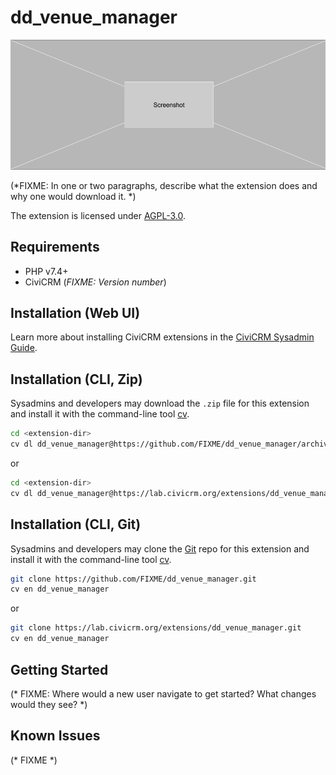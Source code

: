 # dd_venue_manager

![Screenshot](/images/screenshot.png)

(*FIXME: In one or two paragraphs, describe what the extension does and why one would download it. *)

The extension is licensed under [AGPL-3.0](LICENSE.txt).

## Requirements

* PHP v7.4+
* CiviCRM (*FIXME: Version number*)

## Installation (Web UI)

Learn more about installing CiviCRM extensions in the [CiviCRM Sysadmin Guide](https://docs.civicrm.org/sysadmin/en/latest/customize/extensions/).

## Installation (CLI, Zip)

Sysadmins and developers may download the `.zip` file for this extension and
install it with the command-line tool [cv](https://github.com/civicrm/cv).

```bash
cd <extension-dir>
cv dl dd_venue_manager@https://github.com/FIXME/dd_venue_manager/archive/master.zip
```
or
```bash
cd <extension-dir>
cv dl dd_venue_manager@https://lab.civicrm.org/extensions/dd_venue_manager/-/archive/main/dd_venue_manager-main.zip
```

## Installation (CLI, Git)

Sysadmins and developers may clone the [Git](https://en.wikipedia.org/wiki/Git) repo for this extension and
install it with the command-line tool [cv](https://github.com/civicrm/cv).

```bash
git clone https://github.com/FIXME/dd_venue_manager.git
cv en dd_venue_manager
```
or
```bash
git clone https://lab.civicrm.org/extensions/dd_venue_manager.git
cv en dd_venue_manager
```

## Getting Started

(* FIXME: Where would a new user navigate to get started? What changes would they see? *)

## Known Issues

(* FIXME *)
